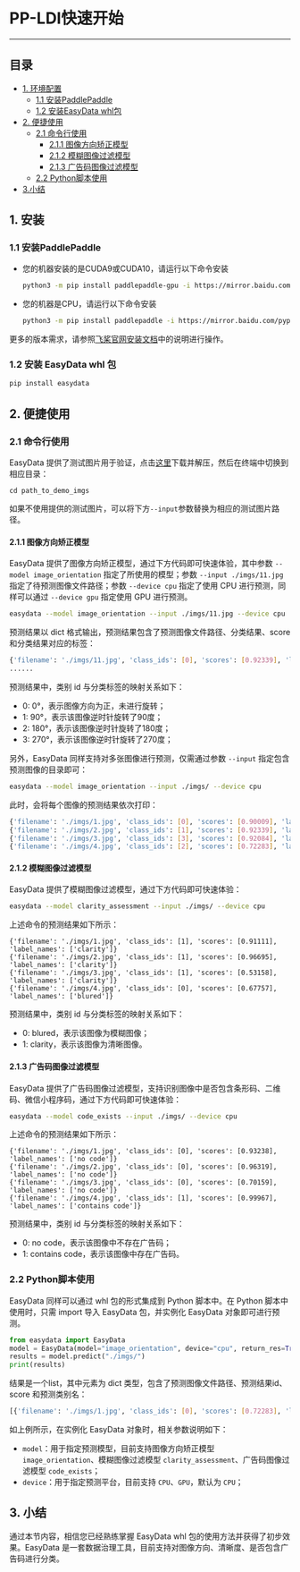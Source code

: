 # PP-LDI快速开始

------


## 目录


- [1. 环境配置](#1)
  - [1.1 安装PaddlePaddle](#11)
  - [1.2 安装EasyData whl包](#12)
- [2. 便捷使用](#2)
  - [2.1 命令行使用](#21)
      - [2.1.1 图像方向矫正模型](#211)
      - [2.1.2 模糊图像过滤模型](#212)
      - [2.1.3 广告码图像过滤模型](#232)
  - [2.2 Python脚本使用](#22)
- [3.小结](#3)


<a name="1"></a>
## 1. 安装

<a name="11"></a>
### 1.1 安装PaddlePaddle

- 您的机器安装的是CUDA9或CUDA10，请运行以下命令安装

  ```bash
  python3 -m pip install paddlepaddle-gpu -i https://mirror.baidu.com/pypi/simple
  ```

- 您的机器是CPU，请运行以下命令安装

  ```bash
  python3 -m pip install paddlepaddle -i https://mirror.baidu.com/pypi/simple
  ```

更多的版本需求，请参照[飞桨官网安装文档](https://www.paddlepaddle.org.cn/install/quick)中的说明进行操作。

<a name="12"></a>
### 1.2 安装 EasyData whl 包

```bash
pip install easydata
```

<a name="2"></a>
## 2. 便捷使用
<a name="21"></a>
### 2.1 命令行使用

<!-- TODO(gaotingquan) -->
EasyData 提供了测试图片用于验证，点击[这里]()下载并解压，然后在终端中切换到相应目录：

```
cd path_to_demo_imgs
```

如果不使用提供的测试图片，可以将下方`--input`参数替换为相应的测试图片路径。

<a name="211"></a>

#### 2.1.1 图像方向矫正模型

EasyData 提供了图像方向矫正模型，通过下方代码即可快速体验，其中参数 `--model image_orientation` 指定了所使用的模型；参数 `--input ./imgs/11.jpg` 指定了待预测图像文件路径；参数 `--device cpu` 指定了使用 CPU 进行预测，同样可以通过 `--device gpu` 指定使用 GPU 进行预测。

```bash
easydata --model image_orientation --input ./imgs/11.jpg --device cpu
```

预测结果以 dict 格式输出，预测结果包含了预测图像文件路径、分类结果、score 和分类结果对应的标签：

```bash
{'filename': './imgs/11.jpg', 'class_ids': [0], 'scores': [0.92339], 'label_names': ['0°']}
......
```

预测结果中，类别 id 与分类标签的映射关系如下：

* 0: 0°，表示图像方向为正，未进行旋转；
* 1: 90°，表示该图像逆时针旋转了90度；
* 2: 180°，表示该图像逆时针旋转了180度；
* 3: 270°，表示该图像逆时针旋转了270度；

另外，EasyData 同样支持对多张图像进行预测，仅需通过参数 `--input` 指定包含预测图像的目录即可：

```bash
easydata --model image_orientation --input ./imgs/ --device cpu
```

此时，会将每个图像的预测结果依次打印：

```bash
{'filename': './imgs/1.jpg', 'class_ids': [0], 'scores': [0.90009], 'label_names': ['0°']}
{'filename': './imgs/2.jpg', 'class_ids': [1], 'scores': [0.92339], 'label_names': ['90°']}
{'filename': './imgs/3.jpg', 'class_ids': [3], 'scores': [0.92084], 'label_names': ['270°']}
{'filename': './imgs/4.jpg', 'class_ids': [2], 'scores': [0.72283], 'label_names': ['180°']}
```

<a name="212"></a>

#### 2.1.2 模糊图像过滤模型

EasyData 提供了模糊图像过滤模型，通过下方代码即可快速体验：

``` bash
easydata --model clarity_assessment --input ./imgs/ --device cpu
```

上述命令的预测结果如下所示：

```text
{'filename': './imgs/1.jpg', 'class_ids': [1], 'scores': [0.91111], 'label_names': ['clarity']}
{'filename': './imgs/2.jpg', 'class_ids': [1], 'scores': [0.96695], 'label_names': ['clarity']}
{'filename': './imgs/3.jpg', 'class_ids': [1], 'scores': [0.53158], 'label_names': ['clarity']}
{'filename': './imgs/4.jpg', 'class_ids': [0], 'scores': [0.67757], 'label_names': ['blured']}
```

预测结果中，类别 id 与分类标签的映射关系如下：

* 0: blured，表示该图像为模糊图像；
* 1: clarity，表示该图像为清晰图像。

<a name="213"></a>

#### 2.1.3 广告码图像过滤模型

EasyData 提供了广告码图像过滤模型，支持识别图像中是否包含条形码、二维码、微信小程序码，通过下方代码即可快速体验：

``` bash
easydata --model code_exists --input ./imgs/ --device cpu
```

上述命令的预测结果如下所示：

```text
{'filename': './imgs/1.jpg', 'class_ids': [0], 'scores': [0.93238], 'label_names': ['no code']}
{'filename': './imgs/2.jpg', 'class_ids': [0], 'scores': [0.96319], 'label_names': ['no code']}
{'filename': './imgs/3.jpg', 'class_ids': [0], 'scores': [0.70159], 'label_names': ['no code']}
{'filename': './imgs/4.jpg', 'class_ids': [1], 'scores': [0.99967], 'label_names': ['contains code']}
```

预测结果中，类别 id 与分类标签的映射关系如下：

* 0: no code，表示该图像中不存在广告码；
* 1: contains code，表示该图像中存在广告码。

<a name="22"></a>

### 2.2 Python脚本使用

EasyData 同样可以通过 whl 包的形式集成到 Python 脚本中。在 Python 脚本中使用时，只需 import 导入 EasyData 包，并实例化 EasyData 对象即可进行预测。

```python
from easydata import EasyData
model = EasyData(model="image_orientation", device="cpu", return_res=True)
results = model.predict("./imgs/")
print(results)
```

结果是一个list，其中元素为 dict 类型，包含了预测图像文件路径、预测结果id、score 和预测类别名：

```bash
[{'filename': './imgs/1.jpg', 'class_ids': [0], 'scores': [0.72283], 'label_names': ['0°']}, {'filename': './imgs/2.jpg', 'class_ids': [0], 'scores': [0.92084], 'label_names': ['0°']}, {'filename': './imgs/3.jpeg', 'class_ids': [0], 'scores': [0.92339], 'label_names': ['0°']}, {'filename': './imgs/4.jpg', 'class_ids': [0], 'scores': [0.90009], 'label_names': ['0°']}]
```

如上例所示，在实例化 EasyData 对象时，相关参数说明如下：

* `model`：用于指定预测模型，目前支持图像方向矫正模型 `image_orientation`、模糊图像过滤模型 `clarity_assessment`、广告码图像过滤模型 `code_exists`；
* `device`：用于指定预测平台，目前支持 `CPU`、`GPU`，默认为 `CPU`；

## 3. 小结

通过本节内容，相信您已经熟练掌握 EasyData whl 包的使用方法并获得了初步效果。EasyData 是一套数据治理工具，目前支持对图像方向、清晰度、是否包含广告码进行分类。